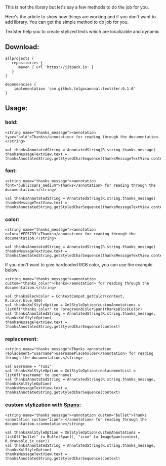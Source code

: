 This is not the library but let's say a few methods to do the job for you. 

Here's the article<linkhere> to show how things are working and if you don't want to add library. You can get the simple method to do job for you.

Textster help you to create stylized texts which are localizable and dynamic.

Download:
--------

```
allprojects {
   repositories {
      maven { url 'https://jitpack.io' }
   }
}
```


```
dependencies {
    implementation 'com.github.tolgacanunal:textster:0.1.0'
}
```

Usage:
--------

### bold:

```
<string name="thanks_message"><annotation type="bold">Thanks</annotation> for reading through the documentation.</string>
```

```
val thanksAnnotatedString = AnnotatedString(R.string.thanks_message)
thanksMessageTextView.text = thanksAnnotatedString.getStyledCharSequence(thanksMessageTextView.context)
```

### font:

```
<string name="thanks_message"><annotation font="publicsans_medium">Thanks</annotation> for reading through the documentation.</string>
```

```
val thanksAnnotatedString = AnnotatedString(R.string.thanks_message)
thanksMessageTextView.text = thanksAnnotatedString.getStyledCharSequence(thanksMessageTextView.context)
```

### color:

```
<string name="thanks_message"><annotation color="#FF5733">Thanks</annotation> for reading through the documentation.</string>
```

```
val thanksAnnotatedString = AnnotatedString(R.string.thanks_message)
thanksMessageTextView.text = thanksAnnotatedString.getStyledCharSequence(thanksMessageTextView.context)
```

If you don't want to give hardcoded RGB color, you can use the example below:

```
<string name="thanks_message"><annotation custom="thanks_color">Thanks</annotation> for reading through the documentation.</string>
```
  
```
val thanksBlockColor = ContextCompat.getColor(context, R.color.blue_400)
val thanksXmlStyleOption = XmlStyleOption(customAnnotations = listOf("thanks_color" to ForegroundColorSpan(thanksBlockColor)
val thanksAnnotatedString = AnnotatedString(R.string.thanks_message, thanksXmlStyleOption)
thanksMessageTextView.text = thanksAnnotatedString.getStyledCharSequence(context)
```

### replacement:

```
<string name="thanks_message">Thanks <annotation replacement="username">usernamePlaceholder</annotation> for reading through the documentation.</string>
```

```
val username = "Yumi"
val thanksXmlStyleOption = XmlStyleOption(replacementList = listOf("username" to username)
val thanksAnnotatedString = AnnotatedString(R.string.thanks_message, thanksXmlStyleOption)
thanksMessageTextView.text = thanksAnnotatedString.getStyledCharSequence(context)
```

### custom stylization with [Spans](https://developer.android.com/reference/android/text/style/AbsoluteSizeSpan):

```
<string name="thanks_message"><annotation custom="bullet">Thanks <annotation custom="icon"> </annotation> for reading through the documentation.</annotation></string>
```

```
val thanksXmlStyleOption = XmlStyleOption(customAnnotations = listOf("bullet" to BulletSpan(), "icon" to ImageSpan(context, R.drawable.ic_user))
val thanksAnnotatedString = AnnotatedString(R.string.thanks_message, thanksXmlStyleOption)
thanksMessageTextView.text = thanksAnnotatedString.getStyledCharSequence(context)
```
